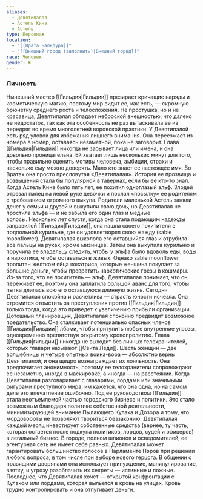 ```yaml
---
aliases:
  - Девятипалая
  - Астель Кинэ
  - Астель
type: Персонаж
location:
  - "[[Врата Бальдура]]"
  - "[[Внешний город (заполнить)|Внешний город]]"
race: Человек
gender: Ж
---
```

### Личность
Нынешний мастер [[Гильдия|Гильдии]] презирает кричащие наряды и косметическую магию, поэтому мир видит ее, как есть, — скромную брюнетку среднего роста и телосложения. Не простушка, но и не красавица, Девятипалая обладает неброской внешностью, что далеко не недостаток, так как эта особенность не раз вытаскивала ее из передряг во время многолетней воровской практики. У Девятипалой есть ряд уловок для избежания лишнего внимания. Она переезжает из номера в номер, оставаясь незаметной, пока не заговорит. Глава [[Гильдия|Гильдии]] никогда не забывает лица или имена, и она довольно проницательна. Ей хватает лишь нескольких минут для того, чтобы правильно оценить мотивы человека, амбиции, страхи и насколько ему можно доверять. Мало кто знает ее настоящее имя. Во Вратах она просто пресловутая «Девятипалая». История ее прозвища и возвышения стала бы популярной в тавернах, если бы ее кто-то знал. Когда Астель Кинэ было пять лет, ее похитил одноглазый эльф. Злодей отрезал палец на левой руке девочки и послал «посылку» ее родителям с требованием огромного выкупа. Родители маленькой Астель заняли денег у семьи и друзей и выкупили свою дочь, но Девятипалая не простила эльфа — и не забыла его один глаз и медные волосы. Несколько лет спустя, когда она стала подающим надежды заправилой [[Гильдия|Гильдии]], она нашла своего похитителя в подпольной курильне, где он удовлетворял свою жажду (sable moonflower). Девятипалая выколола его оставшийся глаз и отрубила все пальцы на руках, кроме мизинцев. Затем она выкупила курильню и поручила ее владельцу следить, чтобы у эльфа было вдоволь еды, воды и наркотика, чтобы оставаться в живых. Однако sable moonflower пропитан желтком яйца кокатриса, которые женщина покупает за большие деньги, чтобы превратить наркотические грезы в кошмары. Из-за того, что ее похититель — эльф, Девятипалая понимает, что он переживет ее, поэтому она заплатила большой аванс для того, чтобы пытка длилась всю его оставшуюся длинную жизнь. Сегодня Девятипалая спокойна и расчетлива — страсть юности исчезла. Она стремится отомстить за преступления против [[Гильдия|Гильдии]] только тогда, когда это приведет к увеличению прибыли организации. Дотошный планировщик, Девятипалая спокойно предвидит возможное предательство. Она сталкивает потенциально опасных членов [[Гильдия|Гильдии]] лбами, чтобы притупить любые внутренние угрозы, одновременно препятствуя открытому кровопролитию. Глава [[Гильдия|гильдии]] никогда не выходит без личных телохранителей, которых главари называют [[Свита Леди]]. Шесть женщин — две волшебницы и четыре опытных воина-вора — абсолютно верны Девятипалой, и она щедро вознаграждает их лояльность. Она предпочитает анонимность, поэтому ее телохранители сопровождают ее незаметно, иногда в маскировке, а иногда — на расстоянии. Когда Девятипалая разговаривает с главарями, лордами или значимыми фигурами преступного мира, им кажется, что она одна, но на самом деле это впечатление ошибочно. Под ее руководством [[Гильдия]] стала неотъемлемой частью городского бизнеса и политики. Это стало возможным благодаря политике собственной деятельности, минимизирующей внимание Пылающего Кулака и Дозора и тому, что мордовороты не позволяют твориться беззаконию. Девятипалая каждый месяц инвестирует собственные средства (вернее, ту часть, которая остается после подкупа политиков, лордов, судей и офицеров) в легальный бизнес. В городе, полном шпионов и осведомителей, ее агентурная сеть не имеет себе равных. Девятипалая может гарантировать большинство голосов в Парламенте Пэров при решении любого вопроса, в том числе при выборе нового герцога. В общении с правящими дворянами она использует принуждение, манипулирование, взятку, и угрозу разоблачить их секреты — истинные и ложные. Последнее, что Девятипалая хочет — открытой конфронтации с Кулаком или лордами, которая выльется в кровь на улицах. Кровь трудно контролировать и она отпугивает деньги. 